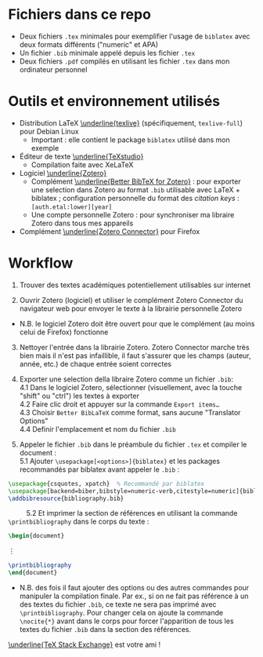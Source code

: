 # Fichiers dans ce repo

  - Deux fichiers `.tex` minimales pour exemplifier l'usage de `biblatex` avec deux formats différents ("numeric" et APA)
  - Un fichier `.bib` minimale appelé depuis les fichier `.tex`
  - Deux fichiers `.pdf` compilés en utilisant les fichier `.tex` dans mon ordinateur personnel


# Outils et environnement utilisés

  - Distribution LaTeX [\underline{texlive}](https://packages.debian.org/stretch/texlive-full) (spécifiquement, `texlive-full`) pour Debian Linux
    + Important : elle contient le package `biblatex` utilisé dans mon exemple
  - Éditeur de texte [\underline{TeXstudio}](https://www.texstudio.org/)
    + Compilation faite avec XeLaTeX
  - Logiciel [\underline{Zotero}](https://www.zotero.org/download/)
    + Complément [\underline{Better BibTeX for Zotero}](https://retorque.re/zotero-better-bibtex/) : pour exporter une selection dans Zotero au format `.bib` utilisable avec LaTeX + biblatex ; configuration personnelle du format des *citation keys* : `[auth.etal:lower][year]`
    + Une compte personnelle Zotero : pour synchroniser ma libraire Zotero dans tous mes appareils
  - Complément [\underline{Zotero Connector}](https://www.zotero.org/download/) pour Firefox


# Workflow

1. Trouver des textes académiques potentiellement utilisables sur internet

2. Ouvrir Zotero (logiciel) et utiliser le complément Zotero Connector du navigateur web pour envoyer le texte à la librairie personnelle Zotero
  - N.B. le logiciel Zotero doit être ouvert pour que le complément (au moins celui de Firefox) fonctionne

3. Nettoyer l'entrée dans la librairie Zotero.
Zotero Connector marche très bien mais il n'est pas infaillible, il faut s'assurer que les champs (auteur, année, etc.) de chaque entrée soient correctes

4. Exporter une selection della libraire Zotero comme un fichier `.bib`:\
  4.1 Dans le logiciel Zotero, sélectionner (visuellement, avec la touche "shift" ou "ctrl") les textes à exporter\
  4.2 Faire clic droit et appuyer sur la commande `Export items…`\
  4.3 Choisir `Better BibLaTeX` comme format, sans aucune "Translator Options"\
  4.4 Definir l'emplacement et nom du fichier `.bib`

5. Appeler le fichier `.bib` dans le préambule du fichier `.tex` et compiler le document :\
  5.1 Ajouter `\usepackage[<options>]{biblatex}` et les packages recommandés par biblatex avant appeler le `.bib` :
```tex
\usepackage{csquotes, xpatch}  % Recommandé par biblatex
\usepackage[backend=biber,bibstyle=numeric-verb,citestyle=numeric]{biblatex}
\addbibresource{bibliography.bib}
```
$\quad\quad$ 5.2 Et imprimer la section de références en utilisant la commande `\printbibliography` dans le corps du texte :
```tex
\begin{document}
```
$⋮$
```tex
\printbibliography
\end{document}
```
  - N.B. des fois il faut ajouter des options ou des autres commandes pour manipuler la compilation finale.
Par ex., si on ne fait pas référence à un des textes du fichier `.bib`, ce texte ne sera pas imprimé avec `\printbibliography`. Pour changer cela on ajoute la commande `\nocite{*}` avant dans le corps pour forcer l'apparition de tous les textes du fichier `.bib` dans la section des références.



[\underline{TeX Stack Exchange}](https://tex.stackexchange.com/) est votre ami !
